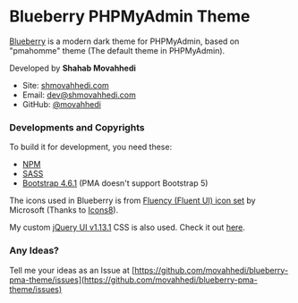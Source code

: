 # Blueberry PHPMyAdmin Theme

[Blueberry](https://github.com/movahhedi/blueberry-pma-theme) is a modern dark theme for PHPMyAdmin, based on "pmahomme" theme (The default theme in PHPMyAdmin).

Developed by **Shahab Movahhedi**
- Site: [shmovahhedi.com](https://shmovahhedi.com)
- Email: [dev@shmovahhedi.com](mailto:dev@shmovahhedi.com)
- GitHub: [@movahhedi](https://github.com/movahhedi)

### Developments and Copyrights

To build it for development, you need these:
- [NPM](https://www.npmjs.com/)
- [SASS](https://sass-lang.com/install)
- [Bootstrap 4.6.1](https://www.npmjs.com/package/bootstrap/v/4.6.1) (PMA doesn't support Bootstrap 5)

The icons used in Blueberry is from [Fluency (Fluent UI) icon set](https://github.com/microsoft/fluentui-system-icons) by Microsoft (Thanks to [Icons8](https://icons8.com/)).

My custom [jQuery UI v1.13.1](http://jqueryui.com) CSS is also used. Check it out [here](http://jqueryui.com/themeroller/?scope=&folderName=smoothness&bgImgOpacityError=30&bgImgOpacityHighlight=30&bgImgOpacityActive=40&bgImgOpacityHover=40&bgImgOpacityDefault=20&bgImgOpacityContent=20&bgImgOpacityHeader=15&cornerRadiusShadow=8px&offsetLeftShadow=-2px&offsetTopShadow=-2px&thicknessShadow=2px&opacityShadow=30&bgImgOpacityShadow=0&bgTextureShadow=flat&bgColorShadow=%233a3a56&opacityOverlay=30&bgImgOpacityOverlay=50&bgTextureOverlay=flat&bgColorOverlay=%235b5b5b&iconColorError=%23ffffff&fcError=%23ffffff&borderColorError=%23ca0b0b&bgTextureError=flat&bgColorError=%23ca0b0b&iconColorHighlight=%23ffffff&fcHighlight=%23ffffff&borderColorHighlight=%230072e6&bgTextureHighlight=flat&bgColorHighlight=%230072e6&iconColorActive=%2338bdf8&fcActive=%2338bdf8&borderColorActive=%23096ac8&bgTextureActive=flat&bgColorActive=%231e1e2a&iconColorHover=%2338bdf8&fcHover=%2338bdf8&borderColorHover=%23222222&bgTextureHover=flat&bgColorHover=%232c2c3d&iconColorDefault=%2338bdf8&fcDefault=%23d9d9d9&borderColorDefault=%231e1e2a&bgTextureDefault=flat&bgColorDefault=%232c2c3d&iconColorContent=%2338bdf8&fcContent=%23d9d9d9&borderColorContent=%231e1e2a&bgTextureContent=flat&bgColorContent=%231e1e2a&iconColorHeader=%23e2e8f0&fcHeader=%23e2e8f0&borderColorHeader=%231e1e2a&bgTextureHeader=flat&bgColorHeader=%230072e6&cornerRadius=10px&fwDefault=bold&fsDefault=1em&ffDefault=%22Segoe%20UI%22%2C%20%22Segoe%20Pro%22%2C%20Roboto%2C%20Verdana%2C%20sans-serif).

### Any Ideas?

Tell me your ideas as an Issue at [https://github.com/movahhedi/blueberry-pma-theme/issues](https://github.com/movahhedi/blueberry-pma-theme/issues)
